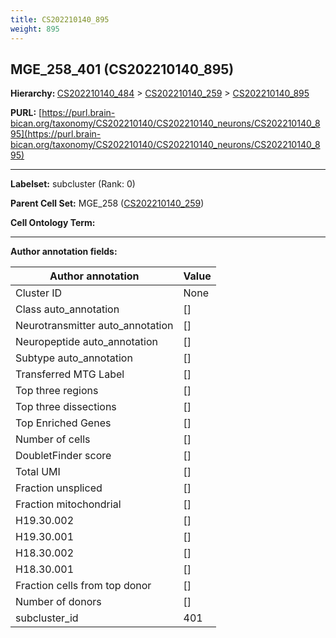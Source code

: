 ```yaml
---
title: CS202210140_895
weight: 895
---
```

## MGE_258_401 (CS202210140_895)
<b>Hierarchy: </b>
[CS202210140_484](../CS202210140_484) >
[CS202210140_259](../CS202210140_259) >
[CS202210140_895](../CS202210140_895)

**PURL:** [https://purl.brain-bican.org/taxonomy/CS202210140/CS202210140_neurons/CS202210140_895](https://purl.brain-bican.org/taxonomy/CS202210140/CS202210140_neurons/CS202210140_895)

---


**Labelset:** subcluster (Rank: 0)

**Parent Cell Set:** MGE_258 ([CS202210140_259](../CS202210140_259))



**Cell Ontology Term:** 

[MARKER GENES.]: #


---

[TRANSFERRED ANNOTATIONS.]: #


[AUTHOR ANNOTATION FIELDS.]: #


**Author annotation fields:**

| Author annotation | Value |
|-------------------|-------|
|Cluster ID|None|
|Class auto_annotation|[]|
|Neurotransmitter auto_annotation|[]|
|Neuropeptide auto_annotation|[]|
|Subtype auto_annotation|[]|
|Transferred MTG Label|[]|
|Top three regions|[]|
|Top three dissections|[]|
|Top Enriched Genes|[]|
|Number of cells|[]|
|DoubletFinder score|[]|
|Total UMI|[]|
|Fraction unspliced|[]|
|Fraction mitochondrial|[]|
|H19.30.002|[]|
|H19.30.001|[]|
|H18.30.002|[]|
|H18.30.001|[]|
|Fraction cells from top donor|[]|
|Number of donors|[]|
|subcluster_id|401|
